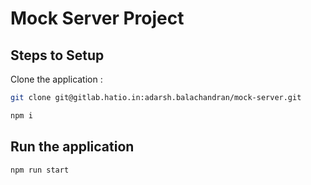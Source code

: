 # Mock Server Project

## Steps to Setup

Clone the application :

```bash
git clone git@gitlab.hatio.in:adarsh.balachandran/mock-server.git
```


```bash
npm i
```
## Run the application

```bash
npm run start
```


